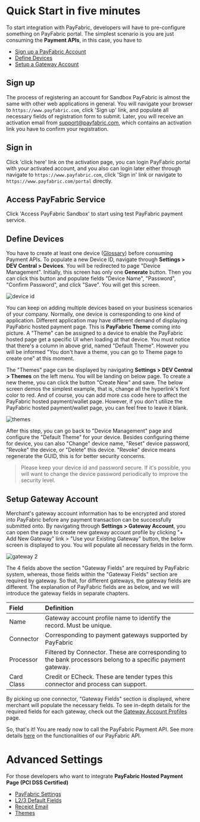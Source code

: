 # Quick Start in five minutes
To start integration with PayFabric, developers will have to pre-configure something on PayFabric portal. The simplest scenario is you are just consuming the **Payment APIs**, in this case, you have to
* [Sign up a PayFabric Account](#sign-up)
* [Define Devices](#define-devices)
* [Setup a Gateway Account](#setup-gateway-account)


## Sign up

The process of registering an account for Sandbox PayFabric is almost the same with other web applications in general. You will navigate your browser to ``https://www.payfabric.com``, click 'Sign up' link, and populate all necessary fields of registration form to submit. Later, you will receive an activation email from support@payfabric.com, which contains an activation link you have to confirm your registration.


## Sign in

Click 'click here' link on the activation page, you can login PayFabric portal with your activated account, and you also can login later either through navigate to ``https://www.payfabric.com``, click 'Sign in' link or navigate to ``https://www.payfabric.com/portal`` directly.


## Access PayFabric Service
Click 'Access PayFabric Sandbox' to start using test PayFabric payment service.

## Define Devices
You have to create at least one device ([Glossary](https://github.com/PayFabric/Portal/#glossary)) before consuming Payment APIs. To populate a new Device ID, navigate through **Settings > DEV Central > Devices**. You will be redirected to page "Device Management". Initially, this screen has only one **Generate** button. Then you can click this button and populate fields "Device Name", "Password", "Confirm Password", and click "Save". You will get this screen. 

![device id](https://s3-us-west-1.amazonaws.com/github-screenshot-repository/v2/deviceid.png)

You can keep on adding multiple devices based on your business scenarios of your company. Normally, one device is corresponding to one kind of application. Different application may have different demand of displaying PayFabric hosted payment page. This is **PayFabric Theme** coming into picture. A "Theme" can be assigned to a device to enable the PayFabric hosted page get a specific UI when loading at that device. You must notice that there's a column in above grid, named "Default Theme". However you will be informed "You don't have a theme, you can go to Theme page to create one" at this moment. 

The "Themes" page can be displayed by navigating **Settings > DEV Central > Themes** on the left menu. You will be landing on below page. To create a new theme, you can click the button "Create New" and save. The below screen demos the simplest example, that is, change all the hyperlink's font color to red. And of course, you can add more css code here to affect the PayFabric hosted payment/wallet page. However, if you don't utilize the PayFabric hosted payment/wallet page, you can feel free to leave it blank.

![themes](https://s3-us-west-1.amazonaws.com/github-screenshot-repository/v2/themes.png)

After this step, you can go back to "Device Management" page and configure the "Default Theme" for your device. Besides configuring theme for device, you can also "Change" device name, "Reset" device password, "Revoke" the device, or "Delete" this device. "Revoke" device means regenerate the GUID, this is for better security concerns.

> Please keep your device id and password secure. If it's possible, you will want to change the device password periodically to improve the security level.


## Setup Gateway Account
Merchant's gateway account information has to be encrypted and stored into PayFabric before any payment transaction can be successfully submitted onto. By navigating through **Settings > Gateway Account**, you can open the page to create new gateway account profile by clicking "+ Add New Gateway" link > "Use your Existing Gateway" button, the below screen is displayed to you. You will populate all necessary fields in the form.

![gateway 2](https://s3-us-west-1.amazonaws.com/github-screenshot-repository/v2/gateway_profile.png)

The 4 fields above the section "Gateway Fields" are required by PayFabric system, whereas, those fields within the "Gateway Fields" section are required by gateway. So that, for different gateways, the gateway fields are  different. The explanation of PayFabric fields are as below, and we will introduce the gateway fields in separate chapters.

| Field                | Definition   | 
| :--------------------|:-------------| 
| Name                 | Gateway account profile name to identify the record. Must be unique. | 
| Connector            | Corresponding to payment gateways supported by PayFabric | 
| Processor            | Filtered by Connector. These are corresponding to the bank processors belong to a specific payment gateway. |
| Card Class           | Credit or ECheck. These are tender types this connector and process can support.|  

By picking up one connector, "Gateway Fields" section is displayed, where merchant will populate the necessary fields. To see in-depth details for the required fields for each gateway, check out the [Gateway Account Profiles](Gateway%20Account%20Profiles.md) page.

So, that's it! You are ready now to call the PayFabric Payment API. See more details [here](https://github.com/PayFabric/APIs/tree/v2) on the functionalities of our PayFabric API.

# Advanced Settings
For those developers who want to integrate **PayFabric Hosted Payment Page (PCI DSS Certified)** 
* [PayFabric Settings](PayFabric%20Settings.md)
* [L2/3 Default Fields](Level%202%20and%20Level%203%20Default%20Fields.md)
* [Receipt Email](Payment%20Receipt.md)
* [Themes](Themes.md)
